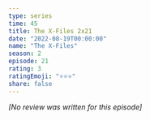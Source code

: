```yaml
---
type: series
time: 45
title: The X-Files 2x21
date: "2022-08-19T00:00:00"
name: "The X-Files"
season: 2
episode: 21
rating: 3
ratingEmoji: "⭐️⭐️⭐️"
share: false
---
```


_[No review was written for this episode]_
